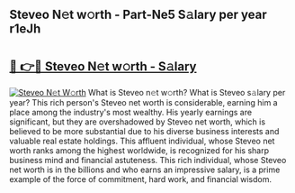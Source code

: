 ## Steveo N𝚎t w𝚘rth - Part-Ne5 S𝚊lary per year r1eJh

# <h2><a href="http://gc05koy.nevu.top/?p=Steveo">🔗 👉🔴 Steveo N𝚎t w𝚘rth - S𝚊lary</a></h2>

[![Steveo N𝚎t W𝚘rth](https://i.imgur.com/Oavwk0R.jpeg)](http://gc05koy.nevu.top/?p=Steveo)
What is Steveo n𝚎t w𝚘rth? What is Steveo s𝚊lary per year?
This rich person's Steveo net worth is considerable, earning him a place among the industry's most wealthy. His yearly earnings are significant, but they are overshadowed by Steveo net worth, which is believed to be more substantial due to his diverse business interests and valuable real estate holdings. This affluent individual, whose Steveo net worth ranks among the highest worldwide, is recognized for his sharp business mind and financial astuteness. This rich individual, whose Steveo net worth is in the billions and who earns an impressive salary, is a prime example of the force of commitment, hard work, and financial wisdom.
